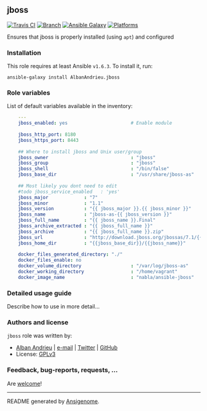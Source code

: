 ## jboss

[![Travis CI](http://img.shields.io/travis/AlbanAndrieu/ansible-jboss.svg?style=flat)](http://travis-ci.org/AlbanAndrieu/ansible-jboss) [![Branch](http://img.shields.io/github/tag/AlbanAndrieu/ansible-jboss.svg?style=flat-square)](https://github.com/AlbanAndrieu/ansible-jboss/tree/master)  [![Ansible Galaxy](http://img.shields.io/badge/galaxy-AlbanAndrieu.jboss-660198.svg?style=flat)](https://galaxy.ansible.com/list#/roles/1775) [![Platforms](http://img.shields.io/badge/platforms-ubuntu-lightgrey.svg?style=flat)](#)

Ensures that jboss is properly installed (using `apt`) and configured

### Installation

This role requires at least Ansible `v1.6.3`. To install it, run:

    ansible-galaxy install AlbanAndrieu.jboss



### Role variables

List of default variables available in the inventory:

```yaml
    ---
    jboss_enabled: yes                       # Enable module
    
    jboss_http_port: 8180
    jboss_https_port: 8443
    
    ## Where to install jboss and Unix user/group
    jboss_owner                              : "jboss"
    jboss_group                              : "jboss"
    jboss_shell                              : "/bin/false"
    jboss_base_dir                           : "/usr/share/jboss-as"
    
    ## Most likely you dont need to edit
    #todo jboss_service_enabled   : 'yes'
    jboss_major             : "7"
    jboss_minor             : "1.1"
    jboss_version           : "{{ jboss_major }}.{{ jboss_minor }}"
    jboss_name              : "jboss-as-{{ jboss_version }}"
    jboss_full_name         : "{{ jboss_name }}.Final"
    jboss_archive_extracted : "{{ jboss_full_name }}"
    jboss_archive           : "{{ jboss_full_name }}.zip"
    jboss_url               : "http://download.jboss.org/jbossas/7.1/{{ jboss_full_name }}/{{ jboss_archive }}"
    jboss_home_dir          : "{{jboss_base_dir}}/{{jboss_name}}"
    
    docker_files_generated_directory: "./"
    docker_files_enable: no
    docker_volume_directory                  : "/var/log/jboss-as"
    docker_working_directory                 : "/home/vagrant"
    docker_image_name                        : "nabla/ansible-jboss"
```


### Detailed usage guide

Describe how to use in more detail...


### Authors and license

`jboss` role was written by:
- [Alban Andrieu](fr.linkedin.com/in/nabla/) | [e-mail](mailto:alban.andrieu@free.fr) | [Twitter](https://twitter.com/AlbanAndrieu) | [GitHub](https://github.com/AlbanAndrieu)
- License: [GPLv3](https://tldrlegal.com/license/gnu-general-public-license-v3-%28gpl-3%29)

### Feedback, bug-reports, requests, ...

Are [welcome](https://github.com/AlbanAndrieu/ansible-jboss/issues>)!

***

README generated by [Ansigenome](https://github.com/nickjj/ansigenome/).
